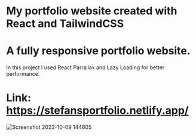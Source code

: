 # My portfolio website created with React and TailwindCSS

# A fully responsive portfolio website.
In this project I used React Parrallax and Lazy Loading for better performance.
# Link: https://stefansportfolio.netlify.app/
![Screenshot 2023-10-09 144605](https://github.com/miysono/my-portfolio-website/assets/108880675/5f652c42-ed3c-43b5-a088-85d44532c71f)
